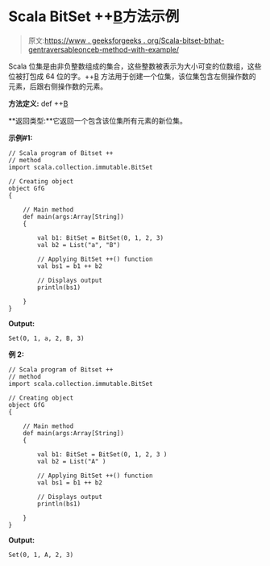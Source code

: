 # Scala BitSet ++[B](即:GenTraversableOnce[B])方法示例

> 原文:[https://www . geeksforgeeks . org/Scala-bitset-bthat-gentraversableonceb-method-with-example/](https://www.geeksforgeeks.org/scala-bitset-bthat-gentraversableonceb-method-with-example/)

Scala 位集是由非负整数组成的集合，这些整数被表示为大小可变的位数组，这些位被打包成 64 位的字。++[B](即:GentraversableOne[B])
方法用于创建一个位集，该位集包含左侧操作数的元素，后跟右侧操作数的元素。

**方法定义:** def ++[B](即:GenTraversableOnce[B])

**返回类型:**它返回一个包含该位集所有元素的新位集。

**示例#1:**

```
// Scala program of Bitset ++
// method 
import scala.collection.immutable.BitSet 

// Creating object 
object GfG 
{ 

    // Main method 
    def main(args:Array[String]) 
    { 

        val b1: BitSet = BitSet(0, 1, 2, 3) 
        val b2 = List("a", "B") 

        // Applying BitSet ++() function 
        val bs1 = b1 ++ b2

        // Displays output 
        println(bs1) 

    } 
} 
```

**Output:**

```
Set(0, 1, a, 2, B, 3)

```

**例 2:**

```
// Scala program of Bitset ++
// method 
import scala.collection.immutable.BitSet 

// Creating object 
object GfG 
{ 

    // Main method 
    def main(args:Array[String]) 
    { 

        val b1: BitSet = BitSet(0, 1, 2, 3 ) 
        val b2 = List("A" ) 

        // Applying BitSet ++() function 
        val bs1 = b1 ++ b2

        // Displays output 
        println(bs1) 

    } 
} 
```

**Output:**

```
Set(0, 1, A, 2, 3)

```